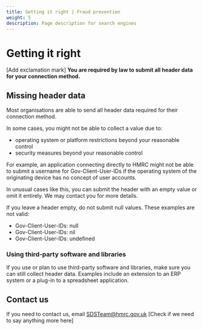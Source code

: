 ```yaml
---
title: Getting it right | Fraud prevention
weight: 5
description: Page description for search engines
---
```


# Getting it right

[Add exclamation mark]
<strong class="bold-small">You are required by law to submit all header data for your connection method.</strong>

## Missing header data

Most organisations are able to send all header data required for their connection method.

In some cases, you might not be able to collect a value due to:

* operating system or platform restrictions beyond your reasonable control
* security measures beyond your reasonable control

For example, an application connecting directly to HMRC might not be able to submit a username for Gov-Client-User-IDs if the operating system of the originating device has no concept of user accounts.

<p class="panel panel-border-wide">In unusual cases like this, you can submit the header with an empty value or omit it entirely. We may contact you for more details.</p>

If you leave a header empty, do not submit null values. These examples are not valid:

<ul>
        <li><span class="code--slim">Gov-Client-User-IDs: null</span></li>
        <li><span class="code--slim">Gov-Client-User-IDs: nil</span></li>
        <li><span class="code--slim">Gov-Client-User-IDs: undefined</span></li>
      </ul>


### Using third-party software and libraries

If you use or plan to use third-party software and libraries, make sure you can still collect header data. Examples include an extension to an ERP system or a plug-in to a spreadsheet application.


## Contact us

If you need to contact us, email SDSTeam@hmrc.gov.uk
[Check if we need to say anything more here]
